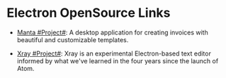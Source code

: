 # Electron OpenSource Links

* [Manta #Project#](https://github.com/hql287/Manta): A desktop application for creating invoices with beautiful and customizable templates.

* [Xray #Project#](https://github.com/atom/xray): Xray is an experimental Electron-based text editor informed by what we've learned in the four years since the launch of Atom. 
